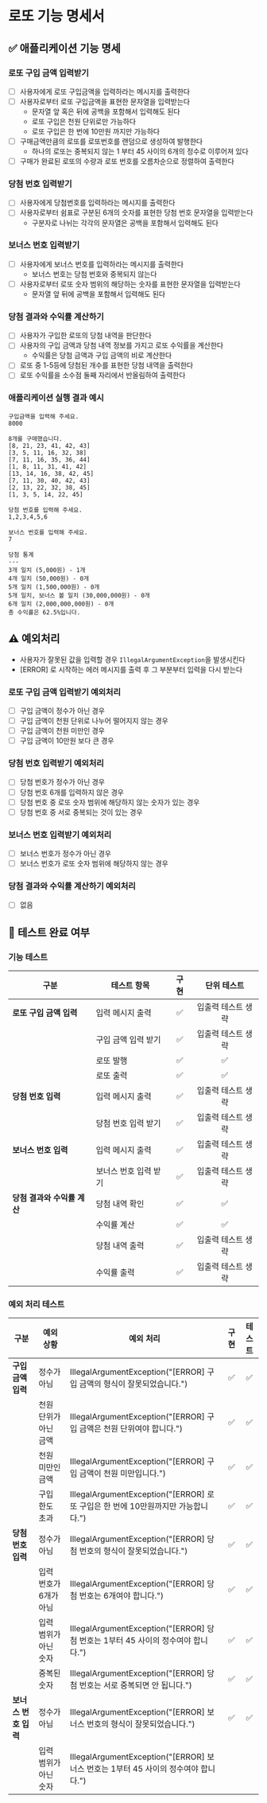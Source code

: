 # 로또 기능 명세서

## ✅ 애플리케이션 기능 명세

### 로또 구입 금액 입력받기

- [ ] 사용자에게 로또 구입금액을 입력하라는 메시지를 출력한다
- [ ] 사용자로부터 로또 구입금액을 표현한 문자열을 입력받는다
    - 문자열 앞 혹은 뒤에 공백을 포함해서 입력해도 된다
    - 로또 구입은 천원 단위로만 가능하다
    - 로또 구입은 한 번에 10만원 까지만 가능하다
- [ ] 구매금액만큼의 로또를 로또번호를 랜덤으로 생성하여 발행한다
    - 하나의 로또는 중복되지 않는 1 부터 45 사이의 6개의 정수로 이루어져 있다
- [ ] 구매가 완료된 로또의 수량과 로또 번호를 오름차순으로 정렬하여 출력한다

### 당첨 번호 입력받기

- [ ] 사용자에게 당첨번호를 입력하라는 메시지를 출력한다
- [ ] 사용자로부터 쉼표로 구분된 6개의 숫자를 표현한 당첨 번호 문자열을 입력받는다
    - 구분자로 나뉘는 각각의 문자열은 공백을 포함해서 입력해도 된다

### 보너스 번호 입력받기

- [ ] 사용자에게 보너스 번호를 입력하라는 메시지를 출력한다
    - 보너스 번호는 당첨 번호와 중복되지 않는다
- [ ] 사용자로부터 로또 숫자 범위의 해당하는 숫자를 표현한 문자열을 입력받는다
    - 문자열 앞 뒤에 공백을 포함해서 입력해도 된다

### 당첨 결과와 수익률 계산하기

- [ ] 사용자가 구입한 로또의 당첨 내역을 판단한다
- [ ] 사용자의 구입 금액과 당첨 내역 정보를 가지고 로또 수익률을 계산한다
    - 수익률은 당첨 금액과 구입 금액의 비로 계산한다
- [ ] 로또 중 1-5등에 당첨된 개수를 표현한 당첨 내역을 출력한다
- [ ] 로또 수익률을 소수점 둘째 자리에서 반올림하여 출력한다

### 애플리케이션 실행 결과 예시

```
구입금액을 입력해 주세요.
8000

8개를 구매했습니다.
[8, 21, 23, 41, 42, 43] 
[3, 5, 11, 16, 32, 38] 
[7, 11, 16, 35, 36, 44] 
[1, 8, 11, 31, 41, 42] 
[13, 14, 16, 38, 42, 45] 
[7, 11, 30, 40, 42, 43] 
[2, 13, 22, 32, 38, 45] 
[1, 3, 5, 14, 22, 45]

당첨 번호를 입력해 주세요.
1,2,3,4,5,6

보너스 번호를 입력해 주세요.
7

당첨 통계
---
3개 일치 (5,000원) - 1개
4개 일치 (50,000원) - 0개
5개 일치 (1,500,000원) - 0개
5개 일치, 보너스 볼 일치 (30,000,000원) - 0개
6개 일치 (2,000,000,000원) - 0개
총 수익률은 62.5%입니다.
```

## ⚠️ 예외처리

- 사용자가 잘못된 값을 입력할 경우 `IllegalArgumentException`을 발생시킨다
- [ERROR] 로 시작하는 에러 메시지를 출력 후 그 부분부터 입력을 다시 받는다

### 로또 구입 금액 입력받기 예외처리

- [ ] 구입 금액이 정수가 아닌 경우
- [ ] 구입 금액이 천원 단위로 나누어 떨어지지 않는 경우
- [ ] 구입 금액이 천원 미만인 경우
- [ ] 구입 금액이 10만원 보다 큰 경우

### 당첨 번호 입력받기 예외처리

- [ ] 당첨 번호가 정수가 아닌 경우
- [ ] 당첨 번호 6개를 입력하지 않은 경우
- [ ] 당첨 번호 중 로또 숫자 범위에 해당하지 않는 숫자가 있는 경우
- [ ] 당첨 번호 중 서로 중복되는 것이 있는 경우

### 보너스 번호 입력받기 예외처리

- [ ] 보너스 번호가 정수가 아닌 경우
- [ ] 보너스 번호가 로또 숫자 범위에 해당하지 않는 경우

### 당첨 결과와 수익률 계산하기 예외처리

- [ ] 없음

## 💯 테스트 완료 여부

### 기능 테스트

| 구분                | 테스트 항목       | 구현 |   단위 테스트   | 
|-------------------|--------------|:--:|:----------:|
| **로또 구입 금액 입력**   | 입력 메시지 출력    | ✅  | 입출력 테스트 생략 | 
|                   | 구입 금액 입력 받기  | ✅  | 입출력 테스트 생략 |
|                   | 로또 발행        | ✅  |     ✅      |
|                   | 로또 출력        | ✅  |     ✅      |
| **당첨 번호 입력**      | 입력 메시지 출력    | ✅  | 입출력 테스트 생략 |
|                   | 당첨 번호 입력 받기  | ✅  | 입출력 테스트 생략 |  
| **보너스 번호 입력**     | 입력 메시지 출력    | ✅  | 입출력 테스트 생략 |  
|                   | 보너스 번호 입력 받기 | ✅  | 입출력 테스트 생략 |
| **당첨 결과와 수익률 계산** | 당첨 내역 확인     | ✅  |     ✅      |  
|                   | 수익률 계산       | ✅  |     ✅      |  
|                   | 당첨 내역 출력     | ✅  | 입출력 테스트 생략 |  
|                   | 수익률 출력       | ✅  | 입출력 테스트 생략 | 

### 예외 처리 테스트

| 구분            | 예외 상황         | 예외 처리                                                            | 구현 | 테스트 |
|---------------|---------------|------------------------------------------------------------------|:--:|:---:|
| **구입 금액 입력**  | 정수가 아님        | IllegalArgumentException("[ERROR] 구입 금액의 형식이 잘못되었습니다.")          | ✅  |  ✅  |
|               | 천원 단위가 아닌 금액  | IllegalArgumentException("[ERROR] 구입 금액은 천원 단위여야 합니다.")          | ✅  |  ✅  |
|               | 천원 미만인 금액     | IllegalArgumentException("[ERROR] 구입 금액이 천원 미만입니다.")             | ✅  |  ✅  |
|               | 구입 한도 초과      | IllegalArgumentException("[ERROR] 로또 구입은 한 번에 10만원까지만 가능합니다.")   | ✅  |  ✅  |
| **당첨 번호 입력**  | 정수가 아님        | IllegalArgumentException("[ERROR] 당첨 번호의 형식이 잘못되었습니다.")          | ✅  |  ✅  |
|               | 입력 번호가 6개가 아님 | IllegalArgumentException("[ERROR] 당첨 번호는 6개여야 합니다.")             | ✅  |  ✅  |
|               | 입력 범위가 아닌 숫자  | IllegalArgumentException("[ERROR] 당첨 번호는 1부터 45 사이의 정수여야 합니다.")  | ✅  |  ✅  |
|               | 중복된 숫자        | IllegalArgumentException("[ERROR] 당첨 번호는 서로 중복되면 안 됩니다.")        | ✅  |  ✅  |
| **보너스 번호 입력** | 정수가 아님        | IllegalArgumentException("[ERROR] 보너스 번호의 형식이 잘못되었습니다.")         | ✅  |  ✅  |
|               | 입력 범위가 아닌 숫자  | IllegalArgumentException("[ERROR] 보너스 번호는 1부터 45 사이의 정수여야 합니다.") |    |     |








